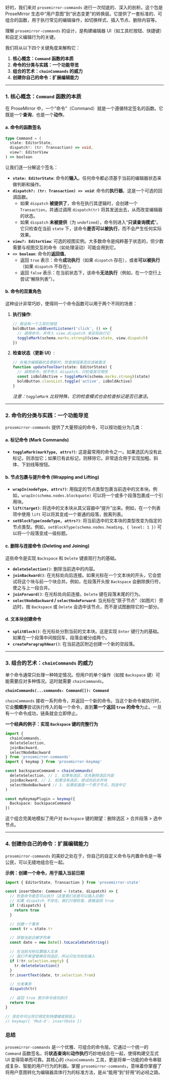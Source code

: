 好的，我们来对 `prosemirror-commands` 进行一次彻底的、深入的剖析。这个包是 ProseMirror 生态中“用户意图”到“状态变更”的转换层。它提供了一套标准的、可组合的函数，用于执行常见的编辑操作，如切换样式、插入节点、删除内容等。

理解 `prosemirror-commands` 的设计，是构建编辑器 UI（如工具栏按钮、快捷键）和自定义编辑行为的关键。

我们将从以下四个关键角度来解构它：

1.  **核心概念：`Command` 函数的本质**
2.  **命令的分类与实践：一个功能导览**
3.  **组合的艺术：`chainCommands` 的威力**
4.  **创建你自己的命令：扩展编辑能力**

---

### 1. 核心概念：`Command` 函数的本质

在 ProseMirror 中，一个“命令”（Command）就是一个遵循特定签名的函数。它既是一个**查询**，也是一个**动作**。

#### a. 命令的函数签名

```typescript
type Command = (
  state: EditorState,
  dispatch?: (tr: Transaction) => void,
  view?: EditorView
) => boolean
```

让我们逐一分解这个签名：

- **`state: EditorState`**: 命令的**输入**。任何命令都必须基于当前的编辑器状态来做判断和操作。
- **`dispatch?: (tr: Transaction) => void`**: 命令的**执行器**。这是一个可选的回调函数。
  - 如果 `dispatch` **被提供了**，命令在执行其逻辑时，会创建一个 `Transaction`，并通过调用 `dispatch(tr)` 将其发送出去，从而改变编辑器的状态。
  - 如果 `dispatch` **未被提供**（为 `undefined`），命令则进入“**只读查询模式**”。它只检查在当前 `state` 下，该命令**是否可以被执行**，而不会产生任何实际效果。
- **`view?: EditorView`**: 可选的视图实例。大多数命令是纯粹基于状态的，但少数需要与视图交互的命令（如处理滚动）可能会用到它。
- **`=> boolean`**: 命令的**返回值**。
  - 返回 `true` 表示：命令**成功执行**（如果 `dispatch` 存在），或者**可以被执行**（如果 `dispatch` 不存在）。
  - 返回 `false` 表示：在当前状态下，该命令**无法执行**（例如，在一个空行上尝试“解除列表”）。

#### b. 命令的双重角色

这种设计非常巧妙，使得同一个命令函数可以用于两个不同的场景：

1.  **执行操作**:

    ```typescript
    // 假设有一个工具栏按钮
    boldButton.addEventListener('click', () => {
      // 调用命令，并传入 view.dispatch 来实际执行它
      toggleMark(schema.marks.strong)(view.state, view.dispatch)
    })
    ```

2.  **检查状态（更新 UI）**:
    ```typescript
    // 在每次编辑器状态更新时，检查按钮是否应该被激活
    function updateToolbar(state: EditorState) {
      // 调用命令，但不传入 dispatch，只检查其可用性
      const isBoldActive = toggleMark(schema.marks.strong)(state)
      boldButton.classList.toggle('active', isBoldActive)
    }
    ```
    _注意：`toggleMark` 比较特殊，它的检查模式也会检查标记是否已激活。_

---

### 2. 命令的分类与实践：一个功能导览

`prosemirror-commands` 提供了大量预设的命令，可以按功能分为几类：

#### a. 标记命令 (Mark Commands)

- **`toggleMark(markType, attrs?)`**: 这是最常用的命令之一。如果选区内没有此标记，则添加它；如果已有此标记，则移除它。非常适合用于实现加粗、斜体、下划线等按钮。

#### b. 节点包裹与提升命令 (Wrapping and Lifting)

- **`wrapIn(nodeType, attrs?)`**: 用指定的节点类型包裹当前选中的文本块。例如，`wrapIn(schema.nodes.blockquote)` 可以将一个或多个段落包裹成一个引用块。
- **`lift(target)`**: 将选中的文本块从其父容器中“提升”出来。例如，在一个列表项中使用 `lift` 可以将其变成一个普通的段落，脱离列表。
- **`setBlockType(nodeType, attrs?)`**: 将当前选中的文本块的类型改变为指定的节点类型。例如，`setBlockType(schema.nodes.heading, { level: 1 })` 可以将一个段落变成一级标题。

#### c. 删除与连接命令 (Deleting and Joining)

这些命令是实现 `Backspace` 和 `Delete` 键直观行为的基础。

- **`deleteSelection()`**: 删除当前选中的内容。
- **`joinBackward()`**: 在光标处向后连接。如果光标在一个文本块的开头，它会尝试将这个块与前一个块合并。例如，在段落开头按 `Backspace` 会删除换行符，使之与上一段合并。
- **`joinForward()`**: 在光标处向前连接。`Delete` 键在段落末尾的行为。
- **`selectNodeBackward` / `selectNodeForward`**: 当光标在“原子节点”（如图片）旁边时，按 `Backspace` 或 `Delete` 会选中该节点，而不是试图删除它的一部分。

#### d. 文本块创建命令

- **`splitBlock()`**: 在光标处分割当前的文本块。这是实现 `Enter` 键行为的基础。如果在一个段落中间按回车，段落会被分成两个。
- **`createParagraphNear()`**: 在当前选区附近创建一个新的空段落。

---

### 3. 组合的艺术：`chainCommands` 的威力

单个命令通常只处理一种特定情况。但用户的单个操作（如按 `Backspace` 键）可能需要应对多种情况。这时就需要 `chainCommands`。

**`chainCommands(...commands: Command[]): Command`**

`chainCommands` 接收一系列命令，并返回一个新的命令。当这个新命令被执行时，它会**按顺序**尝试执行传入的每一个命令，直到**第一个返回 `true` 的命令**为止。一旦有一个命令成功，链条就会立即停止。

**一个经典的例子：实现 `Backspace` 键的完整行为**

```typescript
import {
  chainCommands,
  deleteSelection,
  joinBackward,
  selectNodeBackward
} from 'prosemirror-commands'
import { keymap } from 'prosemirror-keymap'

const backspaceCommand = chainCommands(
  deleteSelection, // 1. 如果有选区，优先删除选区内容
  joinBackward, // 2. 如果没有选区，尝试向后合并块
  selectNodeBackward // 3. 如果前面是一个原子节点，则选中它
)

const myKeymapPlugin = keymap({
  Backspace: backspaceCommand
})
```

这个组合完美地模拟了用户对 `Backspace` 键的期望：删除选区 > 合并段落 > 选中节点。

---

### 4. 创建你自己的命令：扩展编辑能力

`prosemirror-commands` 的美妙之处在于，你自己的自定义命令与内置命令是一等公民，可以无缝地组合在一起。

**示例：创建一个命令，用于插入当前日期**

```typescript
import { EditorState, Transaction } from 'prosemirror-state'

const insertDate: Command = (state, dispatch) => {
  // 检查命令是否可以执行（这里我们总是可以插入日期）
  // 如果 dispatch 不存在，我们只做检查，直接返回 true
  if (!dispatch) {
    return true
  }

  // 创建一个事务
  const tr = state.tr

  // 获取当前日期字符串
  const date = new Date().toLocaleDateString()

  // 在当前光标位置插入文本
  // 我们不希望替换任何选区，所以只在光标处插入
  if (!tr.selection.empty) {
    tr.deleteSelection()
  }
  tr.insertText(date, tr.selection.from)

  // 分发事务
  dispatch(tr)

  // 返回 true 表示命令成功执行
  return true
}

// 现在你可以将它绑定到快捷键或按钮上
// keymap({ 'Mod-d': insertDate })
```

### 总结

`prosemirror-commands` 是一个优雅、可组合的命令层。它通过一个统一的 `Command` 函数签名，将**状态查询**和**动作执行**巧妙地结合在一起，使得构建交互式 UI 变得简单而可靠。其核心的 `chainCommands` 工具，更是将单一功能的命令串联成复杂、智能的用户行为的利器。掌握 `prosemirror-commands`，意味着你掌握了将用户意图转化为编辑器具体行为的标准方法，是从“能用”到“好用”的必经之路。

